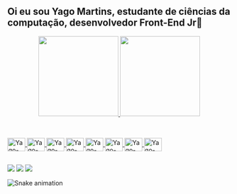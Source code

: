 ## Oi eu sou Yago Martins, estudante de ciências da computação, desenvolvedor Front-End Jr👋 

<div align="center">
  <a href="https://github.com/yagowill">
  <img height="180em" src="https://github-readme-stats.vercel.app/api?username=yagowill&show_icons=true&theme=solarized-dark&include_all_commits=true&count_private=true"/>
  <img height="180em" src="https://github-readme-stats.vercel.app/api/top-langs/?username=yagowill&layout=compact&langs_count=7&theme=solarized-dark"/>
</div>
  
##
  
<div style="display: inline_block"><br>
  <img align="center" alt="Yago-HTML" height="30" width="40" src="https://cdn.jsdelivr.net/gh/devicons/devicon/icons/html5/html5-plain.svg">
  <img align="center" alt="Yago-CSS" height="30" width="40" src="https://cdn.jsdelivr.net/gh/devicons/devicon/icons/css3/css3-plain.svg">
  <img align="center" alt="Yago-Js" height="30" width="40" src="https://cdn.jsdelivr.net/gh/devicons/devicon/icons/javascript/javascript-original.svg">
  <img align="center" alt="Yago-Java" height="30" width="40" src="https://cdn.jsdelivr.net/gh/devicons/devicon/icons/java/java-original.svg">
  <img align="center" alt="Yago-Python" height="30" width="40" src="https://cdn.jsdelivr.net/gh/devicons/devicon/icons/python/python-original.svg">
  <img align="center" alt="Yago-Node" height="30" width="40" src="https://cdn.jsdelivr.net/gh/devicons/devicon/icons/nodejs/nodejs-original.svg" />
  <img align="center" alt="Yago-Sql" height="30" width="40" src="https://cdn.jsdelivr.net/gh/devicons/devicon/icons/mysql/mysql-original.svg" />
  <img align="center" alt="Yago-Git" height="30" width="40" src="https://cdn.jsdelivr.net/gh/devicons/devicon/icons/git/git-original.svg" />

</div>

##

<div> 
  <a href = "mailto:yagowill3@gmail.com"><img src="https://img.shields.io/badge/-Gmail-%23333?style=for-the-badge&logo=gmail&logoColor=white" target="_blank"></a>
  <a href="https://www.linkedin.com/in/yagowill/" target="_blank"><img src="https://img.shields.io/badge/-LinkedIn-%230077B5?style=for-the-badge&logo=linkedin&logoColor=white" target="_blank"></a>
  <a href="https://t.me/Yagowill" target="_blank"><img src="https://img.shields.io/badge/Telegram-2CA5E0?style=for-the-badge&logo=telegram&logoColor=white" target="_blank"></a>
 
![Snake animation](https://github.com/yagowill/yagowill/blob/output/github-contribution-grid-snake.svg)
  
</div>  

